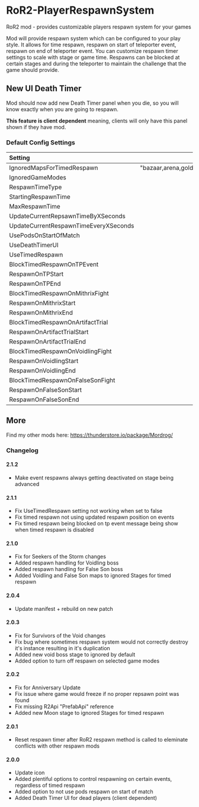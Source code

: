 # RoR2-PlayerRespawnSystem
RoR2 mod - provides customizable players respawn system for your games

Mod will provide respawn system which can be configured to your play style. It allows for time respawn, respawn on start of teleporter event, respawn on end of teleporter event. 
You can customize respawn timer settings to scale with stage or game time. Respawns can be blocked at certain stages and during the teleporter to maintain the challenge that the game should provide.

## New UI Death Timer

Mod should now add new Death Timer panel when you die, so you will know exactly when you are going to respawn.

**This feature is client dependent** meaning, clients will only have this panel shown if they have mod.

### Default Config Settings
| Setting                                               | Default Value                                                                           |
| :-------------------------------------                | :-------------------------------------------------------------------------------------: |
| IgnoredMapsForTimedRespawn                            | "bazaar,arena,goldshores,moon,moon2,artifactworld,mysteryspace,limbo,voidraid,meridian" |
| IgnoredGameModes                                      |                                                                      "InfiniteTowerRun" |
| RespawnTimeType                                       |                                                                          StageTimeBased |
| StartingRespawnTime                                   |                                                                                      30 |
| MaxRespawnTime                                        |                                                                                     180 |
| UpdateCurrentRepsawnTimeByXSeconds                    |                                                                                       5 |
| UpdateCurrentRespawnTimeEveryXSeconds                 |                                                                                      10 |
| UsePodsOnStartOfMatch                                 |                                                                                   false |
| UseDeathTimerUI                                       |                                                                                    true |
| UseTimedRespawn                                       |                                                                                    true |
| BlockTimedRespawnOnTPEvent                            |                                                                                    true |
| RespawnOnTPStart                                      |                                                                                    true |
| RespawnOnTPEnd                                        |                                                                                    true |
| BlockTimedRespawnOnMithrixFight                       |                                                                                    true |
| RespawnOnMithrixStart                                 |                                                                                    true |
| RespawnOnMithrixEnd                                   |                                                                                   false |
| BlockTimedRespawnOnArtifactTrial                      |                                                                                    true |
| RespawnOnArtifactTrialStart                           |                                                                                    true |
| RespawnOnArtifactTrialEnd                             |                                                                                    true |
| BlockTimedRespawnOnVoidlingFight                      |                                                                                    true |
| RespawnOnVoidlingStart                                |                                                                                    true |
| RespawnOnVoidlingEnd                                  |                                                                                    true |
| BlockTimedRespawnOnFalseSonFight                      |                                                                                    true |
| RespawnOnFalseSonStart                                |                                                                                   false |
| RespawnOnFalseSonEnd                                  |                                                                                    true |

## More

Find my other mods here: https://thunderstore.io/package/Mordrog/

### Changelog
#### 2.1.2
- Make event respawns always getting deactivated on stage being advanced

#### 2.1.1
- Fix UseTimedRespawn setting not working when set to false
- Fix timed respawn not using updated respawn position on events
- Fix timed respawn being blocked on tp event message being show when timed respawn is disabled

#### 2.1.0
- Fix for Seekers of the Storm changes
- Added respawn handling for Voidling boss
- Added respawn handling for False Son boss
- Added Voidling and False Son maps to ignored Stages for timed respawn

#### 2.0.4
- Update manifest + rebuild on new patch

#### 2.0.3
- Fix for Survivors of the Void changes
- Fix bug where sometimes respawn system would not correctly destroy it's instance resulting in it's duplication
- Added new void boss stage to ignored by default
- Added option to turn off respawn on selected game modes

#### 2.0.2
- Fix for Anniversary Update
- Fix issue where game would freeze if no proper repsawn point was found
- Fix missing R2Api "PrefabApi" reference
- Added new Moon stage to ignored Stages for timed respawn

#### 2.0.1
- Reset respawn timer after RoR2 respawn method is called to eleminate conflicts with other respawn mods

#### 2.0.0
- Update icon
- Added plentiful options to control respawning on certain events, regardless of timed respawn
- Added option to not use pods respawn on start of match
- Added Death Timer UI for dead players (client dependent)